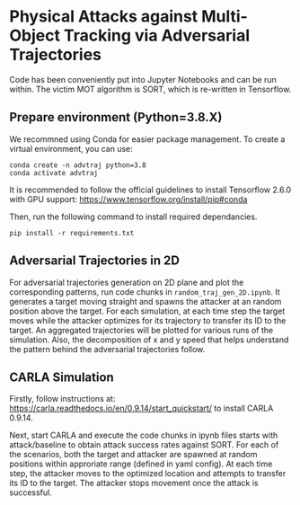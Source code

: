# Physical Attacks against Multi-Object Tracking via Adversarial Trajectories

Code has been conveniently put into Jupyter Notebooks and can be run within. The victim MOT algorithm is SORT, which is re-written in Tensorflow. 

## Prepare environment (Python=3.8.X)

We recommned using Conda for easier package management. To create a virtual environment, you can use:

```
conda create -n advtraj python=3.8
conda activate advtraj
```

It is recommended to follow the official guidelines to install Tensorflow 2.6.0 with GPU support: https://www.tensorflow.org/install/pip#conda

Then, run the following command to install required dependancies.

```
pip install -r requirements.txt
```

## Adversarial Trajectories in 2D

For adversarial trajectories generation on 2D plane and plot the corresponding patterns, run code chunks in `random_traj_gen_2D.ipynb`. It generates a target moving straight and spawns the attacker at an random position above the target. For each simulation, at each time step the target moves while the attacker optimizes for its trajectory to transfer its ID to the target. An aggregated trajectories will be plotted for various runs of the simulation. Also, the decomposition of x and y speed that helps understand the pattern behind the adversarial trajectories follow.

## CARLA Simulation

Firstly, follow instructions at: https://carla.readthedocs.io/en/0.9.14/start_quickstart/ to install CARLA 0.9.14.

Next, start CARLA and execute the code chunks in ipynb files starts with attack/baseline to obtain attack success rates against SORT. For each of the scenarios, both the target and attacker are spawned at random positions within approriate range (defined in yaml config). At each time step, the attacker moves to the optimized location and attempts to transfer its ID to the target. The attacker stops movement once the attack is successful.